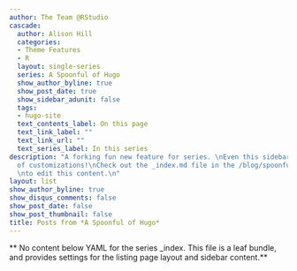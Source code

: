 ```yaml
---
author: The Team @RStudio
cascade:
  author: Alison Hill
  categories:
  - Theme Features
  - R
  layout: single-series
  series: A Spoonful of Hugo
  show_author_byline: true
  show_post_date: true
  show_sidebar_adunit: false
  tags:
  - hugo-site
  text_contents_label: On this page
  text_link_label: ""
  text_link_url: ""
  text_series_label: In this series
description: "A forking fun new feature for series. \nEven this sidebar offers a ton
  of customizations!\nCheck out the _index.md file in the /blog/spoonful-series/ folder
  \nto edit this content.\n"
layout: list
show_author_byline: true
show_disqus_comments: false
show_post_date: false
show_post_thumbnail: false
title: Posts from *A Spoonful of Hugo*
---
```


** No content below YAML for the series _index. This file is a leaf bundle, and provides settings for the listing page layout and sidebar content.**